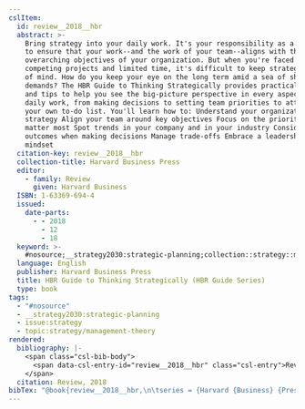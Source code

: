 ```yaml
---
cslItem:
  id: review__2018__hbr
  abstract: >-
    Bring strategy into your daily work. It's your responsibility as a manager
    to ensure that your work--and the work of your team--aligns with the
    overarching objectives of your organization. But when you're faced with
    competing projects and limited time, it's difficult to keep strategy front
    of mind. How do you keep your eye on the long term amid a sea of short-term
    demands? The HBR Guide to Thinking Strategically provides practical advice
    and tips to help you see the big-picture perspective in every aspect of your
    daily work, from making decisions to setting team priorities to attacking
    your own to-do list. You'll learn how to: Understand your organization's
    strategy Align your team around key objectives Focus on the priorities that
    matter most Spot trends in your company and in your industry Consider future
    outcomes when making decisions Manage trade-offs Embrace a leadership
    mindset
  citation-key: review__2018__hbr
  collection-title: Harvard Business Press
  editor:
    - family: Review
      given: Harvard Business
  ISBN: 1-63369-694-4
  issued:
    date-parts:
      - - 2018
        - 12
        - 18
  keyword: >-
    #nosource;__strategy2030:strategic-planning;collection::strategy::management-theory
  language: English
  publisher: Harvard Business Press
  title: HBR Guide to Thinking Strategically (HBR Guide Series)
  type: book
tags:
  - "#nosource"
  - __strategy2030:strategic-planning
  - issue:strategy
  - topic:strategy/management-theory
rendered:
  bibliography: |-
    <span class="csl-bib-body">
      <span data-csl-entry-id="review__2018__hbr" class="csl-entry">Review, H. B. Ed.. (2018). <i>HBR Guide to Thinking Strategically (HBR Guide Series)</i>. Harvard Business Press.</span>
    </span>
  citation: Review, 2018
bibTex: "@book{review__2018__hbr,\n\tseries = {Harvard {Business} {Press}},\n\teditor = {Review, Harvard Business},\n\tyear = {2018},\n\tmonth = {dec 18},\n\tpublisher = {Harvard Business Press},\n\ttitle = {HBR {Guide} to {Thinking} {Strategically} ({HBR} {Guide} {Series})},\n}\n\n"
---
```

